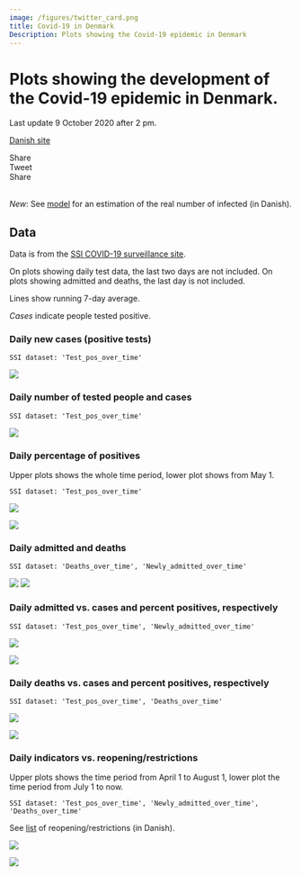 ```yaml
---
image: /figures/twitter_card.png
title: Covid-19 in Denmark 
Description: Plots showing the Covid-19 epidemic in Denmark
---
```


# Plots showing the development of the Covid-19 epidemic in Denmark.
Last update 9 October 2020 after 2 pm. 

[Danish site](/index.md)

<div class="likely">
    <div class="facebook">Share</div>
    <div class="twitter">Tweet</div>
    <div class="linkedin">Share</div>
</div>
<br>

*New*: See [model](/model.md) for an estimation of the real number of infected (in Danish).

## Data

Data is from the [SSI COVID-19 surveillance site](https://www.ssi.dk/sygdomme-beredskab-og-forskning/sygdomsovervaagning/c/covid19-overvaagning).

On plots showing daily test data, the last two days are not included. On plots showing admitted and deaths, the last day is not included.

Lines show running 7-day average. 

*Cases* indicate people tested positive. 


 
### Daily new cases (positive tests) 

``SSI dataset: 'Test_pos_over_time'``

![](/figures/en_test_pos.png)

### Daily number of tested people and cases

``SSI dataset: 'Test_pos_over_time'``

![](/figures/en_tests.png) 

### Daily percentage of positives
Upper plots shows the whole time period, lower plot shows from May 1. 

``SSI dataset: 'Test_pos_over_time'``

![](/figures/en_pct_2.png) 


![](/figures/en_pct.png) 




### Daily admitted and deaths

``SSI dataset: 'Deaths_over_time', 'Newly_admitted_over_time'``

![](/figures/en_hosp.png) 
![](/figures/en_deaths.png) 

### Daily admitted vs. cases and percent positives, respectively

``SSI dataset: 'Test_pos_over_time', 'Newly_admitted_over_time'``

![](/figures/en_postest_admitted_barplot_2.png) 

![](/figures/en_pct_admitted_barplot_2.png)


### Daily deaths vs. cases and percent positives, respectively

``SSI dataset: 'Test_pos_over_time', 'Deaths_over_time'``

![](/figures/en_postest_deaths_barplot_2.png) 

![](/figures/en_pct_deaths_barplot_2.png)


### Daily indicators vs. reopening/restrictions
Upper plots shows the time period from April 1 to August 1, lower plot the time period from July 1 to now. 

``SSI dataset: 'Test_pos_over_time', 'Newly_admitted_over_time', 'Deaths_over_time'``

See [list](/tiltag.md) of reopening/restrictions (in Danish).

![](/figures/en_tiltag_april.png) 

![](/figures/en_tiltag_july.png) 






